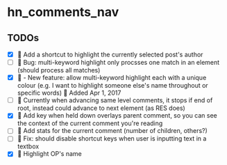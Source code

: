 # hn_comments_nav

## TODOs
- [x] :green_book: Add a shortcut to highlight the currently selected post's author
- [ ] :closed_book: Bug: multi-keyword highlight only procsses one match in an element (should process all matches)
- [x] :green_book: - New feature: allow multi-keyword highlight each with a unique colour (e.g. I want to highlight someone else's name throughout or specific words) :date: Added Apr 1, 2017
- [ ] :closed_book: Currently when advancing same level comments, it stops if end of root, instead could advance to next element (as RES does)
- [x] :green_book: Add key when held down overlays parent comment, so you can see the context of the current comment you're reading
- [ ] :green_book: Add stats for the current comment (number of children, others?)
- [ ] :closed_book: Fix: should disable shortcut keys when user is inputting text in a textbox
- [x] :green_book: Highlight OP's name
